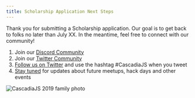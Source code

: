 ```yaml
---
title: Scholarship Application Next Steps
---
```

Thank you for submitting a Scholarship application. Our goal is to get back to folks no later than July XX. In the meantime, feel free to connect with our community!

1. Join our [Discord Community](https://discord.gg/cascadiajs)
1. Join our [Twitter Community](https://twitter.com/i/communities/1496715959104466947)
1. [Follow us on Twitter](https://twitter.com/CascadiaJS) and use the hashtag #CascadiaJS when you tweet
1. [Stay tuned](https://cascadiajs.com/mailing-list) for updates about future meetups, hack days and other events

![CascadiaJS 2019 family photo](/images/past/cjs19-family.jpg)
